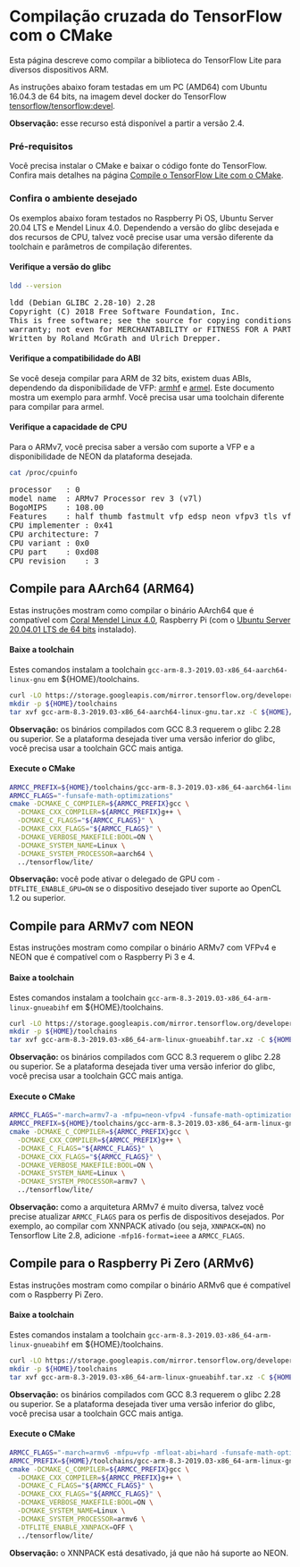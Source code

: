 # Compilação cruzada do TensorFlow com o CMake

Esta página descreve como compilar a biblioteca do TensorFlow Lite para diversos dispositivos ARM.

As instruções abaixo foram testadas em um PC (AMD64) com Ubuntu 16.04.3 de 64 bits, na imagem devel docker do TensorFlow [tensorflow/tensorflow:devel](https://hub.docker.com/r/tensorflow/tensorflow/tags/).

**Observação:** esse recurso está disponível a partir a versão 2.4.

### Pré-requisitos

Você precisa instalar o CMake e baixar o código fonte do TensorFlow. Confira mais detalhes na página [Compile o TensorFlow Lite com o CMake](https://www.tensorflow.org/lite/guide/build_cmake).

### Confira o ambiente desejado

Os exemplos abaixo foram testados no Raspberry Pi OS, Ubuntu Server 20.04 LTS e Mendel Linux 4.0. Dependendo a versão do glibc desejada e dos recursos de CPU, talvez você precise usar uma versão diferente da toolchain e parâmetros de compilação diferentes.

#### Verifique a versão do glibc

```sh
ldd --version
```

<pre class="tfo-notebook-code-cell-output">
ldd (Debian GLIBC 2.28-10) 2.28
Copyright (C) 2018 Free Software Foundation, Inc.
This is free software; see the source for copying conditions.  There is NO
warranty; not even for MERCHANTABILITY or FITNESS FOR A PARTICULAR PURPOSE.
Written by Roland McGrath and Ulrich Drepper.
</pre>

#### Verifique a compatibilidade do ABI

Se você deseja compilar para ARM de 32 bits, existem duas ABIs, dependendo da disponibilidade de VFP: [armhf](https://wiki.debian.org/ArmHardFloatPort) e [armel](https://wiki.debian.org/ArmEabiPort). Este documento mostra um exemplo para armhf. Você precisa usar uma toolchain diferente para compilar para armel.

#### Verifique a capacidade de CPU

Para o ARMv7, você precisa saber a versão com suporte a VFP e a disponibilidade de NEON da plataforma desejada.

```sh
cat /proc/cpuinfo
```

<pre class="tfo-notebook-code-cell-output">
processor   : 0
model name  : ARMv7 Processor rev 3 (v7l)
BogoMIPS    : 108.00
Features    : half thumb fastmult vfp edsp neon vfpv3 tls vfpv4 idiva idivt vfpd32 lpae evtstrm crc32
CPU implementer : 0x41
CPU architecture: 7
CPU variant : 0x0
CPU part    : 0xd08
CPU revision    : 3
</pre>

## Compile para AArch64 (ARM64)

Estas instruções mostram como compilar o binário AArch64 que é compatível com [Coral Mendel Linux 4.0](https://coral.ai/), Raspberry Pi (com o [Ubuntu Server 20.04.01 LTS de 64 bits](https://ubuntu.com/download/raspberry-pi) instalado).

#### Baixe a toolchain

Estes comandos instalam a toolchain `gcc-arm-8.3-2019.03-x86_64-aarch64-linux-gnu` em ${HOME}/toolchains.

```sh
curl -LO https://storage.googleapis.com/mirror.tensorflow.org/developer.arm.com/media/Files/downloads/gnu-a/8.3-2019.03/binrel/gcc-arm-8.3-2019.03-x86_64-aarch64-linux-gnu.tar.xz
mkdir -p ${HOME}/toolchains
tar xvf gcc-arm-8.3-2019.03-x86_64-aarch64-linux-gnu.tar.xz -C ${HOME}/toolchains
```

**Observação:** os binários compilados com GCC 8.3 requerem o glibc 2.28 ou superior. Se a plataforma desejada tiver uma versão inferior do glibc, você precisa usar a toolchain GCC mais antiga.

#### Execute o CMake

```sh
ARMCC_PREFIX=${HOME}/toolchains/gcc-arm-8.3-2019.03-x86_64-aarch64-linux-gnu/bin/aarch64-linux-gnu-
ARMCC_FLAGS="-funsafe-math-optimizations"
cmake -DCMAKE_C_COMPILER=${ARMCC_PREFIX}gcc \
  -DCMAKE_CXX_COMPILER=${ARMCC_PREFIX}g++ \
  -DCMAKE_C_FLAGS="${ARMCC_FLAGS}" \
  -DCMAKE_CXX_FLAGS="${ARMCC_FLAGS}" \
  -DCMAKE_VERBOSE_MAKEFILE:BOOL=ON \
  -DCMAKE_SYSTEM_NAME=Linux \
  -DCMAKE_SYSTEM_PROCESSOR=aarch64 \
  ../tensorflow/lite/
```

**Observação:** você pode ativar o delegado de GPU com `-DTFLITE_ENABLE_GPU=ON` se o dispositivo desejado tiver suporte ao OpenCL 1.2 ou superior.

## Compile para ARMv7 com NEON

Estas instruções mostram como compilar o binário ARMv7 com VFPv4 e NEON que é compatível com o Raspberry Pi 3 e 4.

#### Baixe a toolchain

Estes comandos instalam a toolchain `gcc-arm-8.3-2019.03-x86_64-arm-linux-gnueabihf` em ${HOME}/toolchains.

```sh
curl -LO https://storage.googleapis.com/mirror.tensorflow.org/developer.arm.com/media/Files/downloads/gnu-a/8.3-2019.03/binrel/gcc-arm-8.3-2019.03-x86_64-arm-linux-gnueabihf.tar.xz
mkdir -p ${HOME}/toolchains
tar xvf gcc-arm-8.3-2019.03-x86_64-arm-linux-gnueabihf.tar.xz -C ${HOME}/toolchains
```

**Observação:** os binários compilados com GCC 8.3 requerem o glibc 2.28 ou superior. Se a plataforma desejada tiver uma versão inferior do glibc, você precisa usar a toolchain GCC mais antiga.

#### Execute o CMake

```sh
ARMCC_FLAGS="-march=armv7-a -mfpu=neon-vfpv4 -funsafe-math-optimizations -mfp16-format=ieee"
ARMCC_PREFIX=${HOME}/toolchains/gcc-arm-8.3-2019.03-x86_64-arm-linux-gnueabihf/bin/arm-linux-gnueabihf-
cmake -DCMAKE_C_COMPILER=${ARMCC_PREFIX}gcc \
  -DCMAKE_CXX_COMPILER=${ARMCC_PREFIX}g++ \
  -DCMAKE_C_FLAGS="${ARMCC_FLAGS}" \
  -DCMAKE_CXX_FLAGS="${ARMCC_FLAGS}" \
  -DCMAKE_VERBOSE_MAKEFILE:BOOL=ON \
  -DCMAKE_SYSTEM_NAME=Linux \
  -DCMAKE_SYSTEM_PROCESSOR=armv7 \
  ../tensorflow/lite/
```

**Observação:** como a arquitetura ARMv7 é muito diversa, talvez você precise atualizar `ARMCC_FLAGS` para os perfis de dispositivos desejados. Por exemplo, ao compilar com XNNPACK ativado (ou seja, `XNNPACK=ON`) no Tensorflow Lite 2.8, adicione `-mfp16-format=ieee` a `ARMCC_FLAGS`.

## Compile para o Raspberry Pi Zero (ARMv6)

Estas instruções mostram como compilar o binário ARMv6 que é compatível com o Raspberry Pi Zero.

#### Baixe a toolchain

Estes comandos instalam a toolchain `gcc-arm-8.3-2019.03-x86_64-arm-linux-gnueabihf` em ${HOME}/toolchains.

```sh
curl -LO https://storage.googleapis.com/mirror.tensorflow.org/developer.arm.com/media/Files/downloads/gnu-a/8.3-2019.03/binrel/gcc-arm-8.3-2019.03-x86_64-arm-linux-gnueabihf.tar.xz
mkdir -p ${HOME}/toolchains
tar xvf gcc-arm-8.3-2019.03-x86_64-arm-linux-gnueabihf.tar.xz -C ${HOME}/toolchains
```

**Observação:** os binários compilados com GCC 8.3 requerem o glibc 2.28 ou superior. Se a plataforma desejada tiver uma versão inferior do glibc, você precisa usar a toolchain GCC mais antiga.

#### Execute o CMake

```sh
ARMCC_FLAGS="-march=armv6 -mfpu=vfp -mfloat-abi=hard -funsafe-math-optimizations"
ARMCC_PREFIX=${HOME}/toolchains/gcc-arm-8.3-2019.03-x86_64-arm-linux-gnueabihf/bin/arm-linux-gnueabihf-
cmake -DCMAKE_C_COMPILER=${ARMCC_PREFIX}gcc \
  -DCMAKE_CXX_COMPILER=${ARMCC_PREFIX}g++ \
  -DCMAKE_C_FLAGS="${ARMCC_FLAGS}" \
  -DCMAKE_CXX_FLAGS="${ARMCC_FLAGS}" \
  -DCMAKE_VERBOSE_MAKEFILE:BOOL=ON \
  -DCMAKE_SYSTEM_NAME=Linux \
  -DCMAKE_SYSTEM_PROCESSOR=armv6 \
  -DTFLITE_ENABLE_XNNPACK=OFF \
  ../tensorflow/lite/
```

**Observação:** o XNNPACK está desativado, já que não há suporte ao NEON.

